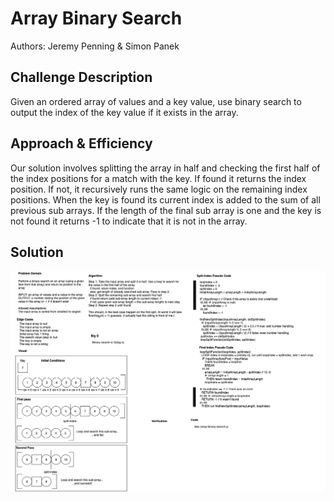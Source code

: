 # Array Binary Search
Authors: Jeremy Penning & Simon Panek

## Challenge Description
Given an ordered array of values and a key value, use binary search to output the index of the key value if it exists in the array.

## Approach & Efficiency
Our solution involves splitting the array in half and checking the first half of the index positions for a match with the key. If found it returns the index position. If not, it recursively runs the same logic on the remaining index positions. When the key is found its current index is added to the sum of all previous sub arrays. If the length of the final sub array is one and the key is not found it returns -1 to indicate that it is not in the array.

## Solution
![Whiteboard Solution](401-code-challenge-day3-array-binary-search.png)